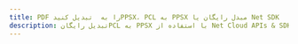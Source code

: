 ---title: PDF را به  تبدیل کنیدPPSX، PCL به PPSX مبدل رایگان یا Net SDKdescription: تبدیل رایگانPCL به PPSX با استفاده از Net Cloud APIs & SDK همچنین اسناد PDF را در Cloud ایجاد، ویرایش و رندر کنید.---